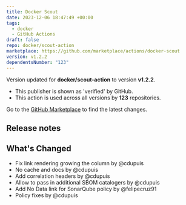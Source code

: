 ```yaml
---
title: Docker Scout
date: 2023-12-06 18:47:49 +00:00
tags:
  - docker
  - GitHub Actions
draft: false
repo: docker/scout-action
marketplace: https://github.com/marketplace/actions/docker-scout
version: v1.2.2
dependentsNumber: "123"
---
```



Version updated for **docker/scout-action** to version **v1.2.2**.
- This publisher is shown as 'verified' by GitHub.
- This action is used across all versions by **123** repositories.

Go to the [GitHub Marketplace](https://github.com/marketplace/actions/docker-scout) to find the latest changes.

## Release notes

## What's Changed
* Fix link rendering growing the column by @cdupuis
* No cache and docs by @cdupuis
* Add correlation headers by @cdupuis
* Allow to pass in additional SBOM catalogers by @cdupuis
* Add No Data link for SonarQube policy by @felipecruz91
* Policy fixes by @cdupuis
